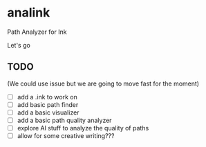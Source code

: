 # analink
Path Analyzer for Ink

Let's go


## TODO 

(We could use issue but we are going to move fast for the moment)

- [ ] add a .ink to work on 
- [ ] add basic path finder
- [ ] add a basic visualizer
- [ ] add a basic path quality analyzer
- [ ] explore AI stuff to analyze the quality of paths
- [ ] allow for some creative writing???